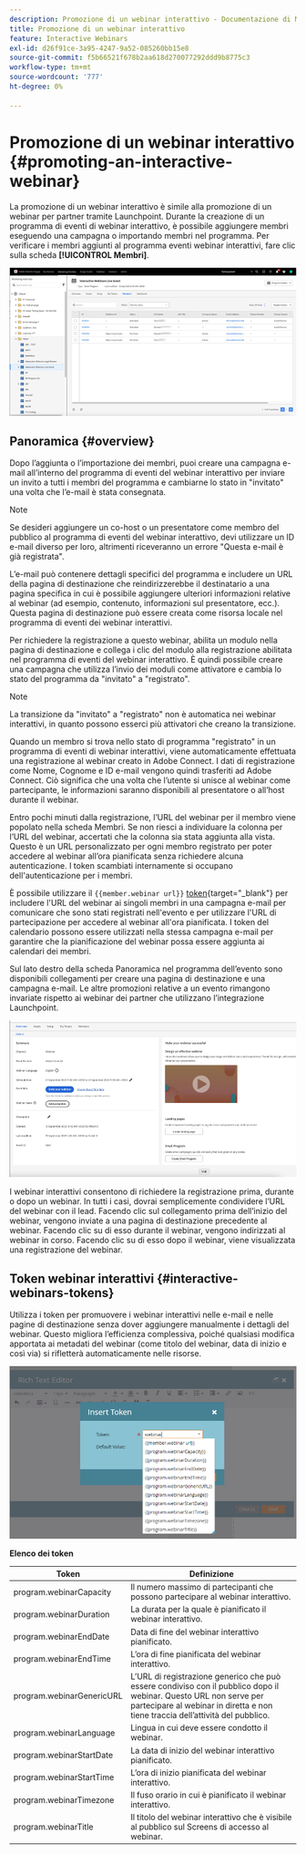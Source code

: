 ```yaml
---
description: Promozione di un webinar interattivo - Documentazione di Marketo - Documentazione del prodotto
title: Promozione di un webinar interattivo
feature: Interactive Webinars
exl-id: d26f91ce-3a95-4247-9a52-085260bb15e8
source-git-commit: f5b66521f678b2aa618d270077292ddd9b8775c3
workflow-type: tm+mt
source-wordcount: '777'
ht-degree: 0%

---
```


# Promozione di un webinar interattivo {#promoting-an-interactive-webinar}

La promozione di un webinar interattivo è simile alla promozione di un webinar per partner tramite Launchpoint. Durante la creazione di un programma di eventi di webinar interattivo, è possibile aggiungere membri eseguendo una campagna o importando membri nel programma. Per verificare i membri aggiunti al programma eventi webinar interattivi, fare clic sulla scheda **[!UICONTROL Membri]**.

![](assets/promoting-an-interactive-webinar-1.png)

## Panoramica {#overview}

Dopo l’aggiunta o l’importazione dei membri, puoi creare una campagna e-mail all’interno del programma di eventi del webinar interattivo per inviare un invito a tutti i membri del programma e cambiarne lo stato in &quot;invitato&quot; una volta che l’e-mail è stata consegnata.

>[!NOTE]
>
>Se desideri aggiungere un co-host o un presentatore come membro del pubblico al programma di eventi del webinar interattivo, devi utilizzare un ID e-mail diverso per loro, altrimenti riceveranno un errore &quot;Questa e-mail è già registrata&quot;.

L’e-mail può contenere dettagli specifici del programma e includere un URL della pagina di destinazione che reindirizzerebbe il destinatario a una pagina specifica in cui è possibile aggiungere ulteriori informazioni relative al webinar (ad esempio, contenuto, informazioni sul presentatore, ecc.). Questa pagina di destinazione può essere creata come risorsa locale nel programma di eventi dei webinar interattivi.

Per richiedere la registrazione a questo webinar, abilita un modulo nella pagina di destinazione e collega i clic del modulo alla registrazione abilitata nel programma di eventi del webinar interattivo. È quindi possibile creare una campagna che utilizza l’invio dei moduli come attivatore e cambia lo stato del programma da &quot;invitato&quot; a &quot;registrato&quot;.

>[!NOTE]
>
>La transizione da &quot;invitato&quot; a &quot;registrato&quot; non è automatica nei webinar interattivi, in quanto possono esserci più attivatori che creano la transizione.

Quando un membro si trova nello stato di programma &quot;registrato&quot; in un programma di eventi di webinar interattivi, viene automaticamente effettuata una registrazione al webinar creato in Adobe Connect. I dati di registrazione come Nome, Cognome e ID e-mail vengono quindi trasferiti ad Adobe Connect. Ciò significa che una volta che l’utente si unisce al webinar come partecipante, le informazioni saranno disponibili al presentatore o all’host durante il webinar.

Entro pochi minuti dalla registrazione, l’URL del webinar per il membro viene popolato nella scheda Membri. Se non riesci a individuare la colonna per l’URL del webinar, accertati che la colonna sia stata aggiunta alla vista. Questo è un URL personalizzato per ogni membro registrato per poter accedere al webinar all’ora pianificata senza richiedere alcuna autenticazione. I token scambiati internamente si occupano dell&#39;autenticazione per i membri.

È possibile utilizzare il `{{member.webinar url}}` [token](/help/marketo/product-docs/demand-generation/landing-pages/personalizing-landing-pages/tokens-overview.md){target="_blank"} per includere l&#39;URL del webinar ai singoli membri in una campagna e-mail per comunicare che sono stati registrati nell&#39;evento e per utilizzare l&#39;URL di partecipazione per accedere al webinar all&#39;ora pianificata. I token del calendario possono essere utilizzati nella stessa campagna e-mail per garantire che la pianificazione del webinar possa essere aggiunta ai calendari dei membri.

Sul lato destro della scheda Panoramica nel programma dell’evento sono disponibili collegamenti per creare una pagina di destinazione e una campagna e-mail. Le altre promozioni relative a un evento rimangono invariate rispetto ai webinar dei partner che utilizzano l’integrazione Launchpoint.

![](assets/promoting-an-interactive-webinar-2.png)

I webinar interattivi consentono di richiedere la registrazione prima, durante o dopo un webinar. In tutti i casi, dovrai semplicemente condividere l’URL del webinar con il lead. Facendo clic sul collegamento prima dell’inizio del webinar, vengono inviate a una pagina di destinazione precedente al webinar. Facendo clic su di esso durante il webinar, vengono indirizzati al webinar in corso. Facendo clic su di esso dopo il webinar, viene visualizzata una registrazione del webinar.

## Token webinar interattivi {#interactive-webinars-tokens}

Utilizza i token per promuovere i webinar interattivi nelle e-mail e nelle pagine di destinazione senza dover aggiungere manualmente i dettagli del webinar. Questo migliora l’efficienza complessiva, poiché qualsiasi modifica apportata ai metadati del webinar (come titolo del webinar, data di inizio e così via) si rifletterà automaticamente nelle risorse.

![](assets/promoting-an-interactive-webinar-3.png)

**Elenco dei token**

<table><thead>
  <tr>
    <th>Token</th>
    <th>Definizione</th>
  </tr></thead>
<tbody>
  <tr>
    <td>program.webinarCapacity</td>
    <td>Il numero massimo di partecipanti che possono partecipare al webinar interattivo.</td>
  </tr>
  <tr>
    <td>program.webinarDuration</td>
    <td>La durata per la quale è pianificato il webinar interattivo.</td>
  </tr>
  <tr>
    <td>program.webinarEndDate</td>
    <td>Data di fine del webinar interattivo pianificato.</td>
  </tr>
  <tr>
    <td>program.webinarEndTime</td>
    <td>L’ora di fine pianificata del webinar interattivo.</td>
  </tr>
  <tr>
    <td>program.webinarGenericURL</td>
    <td>L’URL di registrazione generico che può essere condiviso con il pubblico dopo il webinar. Questo URL non serve per partecipare al webinar in diretta e non tiene traccia dell’attività del pubblico.</td>
  </tr>
  <tr>
    <td>program.webinarLanguage</td>
    <td>Lingua in cui deve essere condotto il webinar.</td>
  </tr>
  <tr>
    <td>program.webinarStartDate</td>
    <td>La data di inizio del webinar interattivo pianificato.</td>
  </tr>
  <tr>
    <td>program.webinarStartTime</td>
    <td>L’ora di inizio pianificata del webinar interattivo.</td>
  </tr>
  <tr>
    <td>program.webinarTimezone</td>
    <td>Il fuso orario in cui è pianificato il webinar interattivo.</td>
  </tr>
  <tr>
    <td>program.webinarTitle</td>
    <td>Il titolo del webinar interattivo che è visibile al pubblico sul Screens di accesso al webinar.</td>
  </tr>
</tbody></table>
